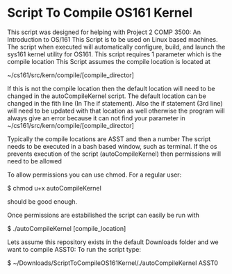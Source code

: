 # Script To Compile OS161 Kernel
This script was designed for helping with Project 2 COMP 3500: An Introduction to OS/161
This Script is to be used on Linux based machines. The script when executed will automatically configure, build, and launch the sys161 kernel utility for OS161.
This script requires 1 parameter which is the compile location
This Script assumes the compile location is located at 

~/cs161/src/kern/compile/[compile_director]


If this is not the compile location then the default location will need to be changed in the autoCompileKernel script.
The default location can be changed in the fith line (In The if statement). Also the if statement (3rd line) will need to be updated with that location as well otherwise the program will always give an error because it can not find your parameter in ~/cs161/src/kern/compile/[compile_director]



Typically the compile locations are ASST and then a number
The script needs to be executed in a bash based window, such as terminal.
If the os prevents execution of the script (autoCompileKernel) then permissions will need to be allowed

To allow permissions you can use chmod. For a regular user: 

  $ chmod u+x autoCompileKernel

should be good enough.

Once permissions are estabilished the script can easily be run with 

  $ ./autoCompileKernel [compile_location]

Lets assume this repository exists in the default Downloads folder and we want to compile ASST0:
To run the script type:


$ ~/Downloads/ScriptToCompileOS161Kernel/./autoCompileKernel ASST0




